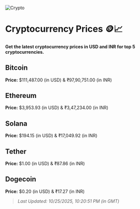 
![Crypto](https://www.techguide.com.au/wp-content/uploads/2020/11/crypto3.jpeg)

# Cryptocurrency Prices 🪙📈

#### Get the latest cryptocurrency prices in USD and INR for top 5 cryptocurrencies.

## Bitcoin

**Price:** $111,487.00 (in USD) & ₹97,90,751.00 (in INR)

## Ethereum

**Price:** $3,953.93 (in USD) & ₹3,47,234.00 (in INR)

## Solana

**Price:** $194.15 (in USD) & ₹17,049.92 (in INR)

## Tether

**Price:** $1.00 (in USD) & ₹87.86 (in INR)

## Dogecoin

**Price:** $0.20 (in USD) & ₹17.27 (in INR)

> _Last Updated: 10/25/2025, 10:20:51 PM (in GMT)_
